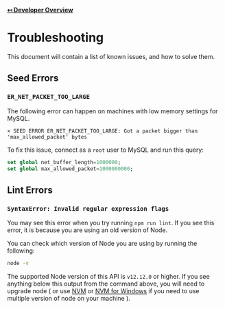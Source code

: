 **[↤ Developer Overview](../README.md)**

# Troubleshooting

This document will contain a list of known issues, and how to solve them.

## Seed Errors

### `ER_NET_PACKET_TOO_LARGE`

The following error can happen on machines with low memory settings for MySQL.

```
× SEED ERROR ER_NET_PACKET_TOO_LARGE: Got a packet bigger than 'max_allowed_packet' bytes
```

To fix this issue, connect as a `root` user to MySQL and run this query:

```sql
set global net_buffer_length=1000000;
set global max_allowed_packet=1000000000;
```

## Lint Errors

### `SyntaxError: Invalid regular expression flags`

You may see this error when you try running `npm run lint`.  If you see this error, it is because you are using an old version of Node.

You can check which version of Node you are using by running the following:

```bash
node -v
```

The supported Node version of this API is `v12.12.0` or higher. If you see anything below this output from the command above, you will need to upgrade node ( or use [NVM](https://github.com/nvm-sh/nvm) or [NVM for Windows](https://github.com/coreybutler/nvm-windows) if you need to use multiple version of node on your machine ).
